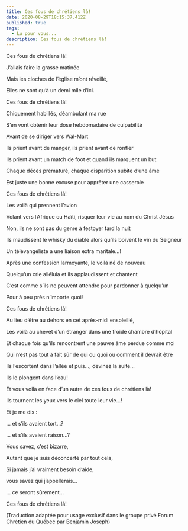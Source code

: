 ```yaml
---
title: Ces fous de chrétiens là!
date: 2020-08-29T18:15:37.412Z
published: true
tags:
  - Lu pour vous...
description: Ces fous de chrétiens là!
---
```

<!--StartFragment-->

Ces fous de chrétiens là!

J’allais faire la grasse matinée

Mais les cloches de l’église m’ont réveillé,

Elles ne sont qu’à un demi mile d’ici.

Ces fous de chrétiens là!

Chiquement habillés, déambulant ma rue

S’en vont obtenir leur dose hebdomadaire de culpabilité

Avant de se diriger vers Wal-Mart

Ils prient avant de manger, ils prient avant de ronfler

Ils prient avant un match de foot et quand ils marquent un but

Chaque décès prématuré, chaque disparition subite d’une âme

Est juste une bonne excuse pour apprêter une casserole

Ces fous de chrétiens là!

Les voilà qui prennent l’avion

Volant vers l’Afrique ou Haïti, risquer leur vie au nom du Christ Jésus

Non, ils ne sont pas du genre à festoyer tard la nuit

Ils maudissent le whisky du diable alors qu’ils boivent le vin du Seigneur

Un télévangéliste a une liaison extra maritale…!

Après une confession larmoyante, le voilà né de nouveau

Quelqu’un crie alléluia et ils applaudissent et chantent

C’est comme s’ils ne peuvent attendre pour pardonner à quelqu’un

Pour à peu près n’importe quoi!

Ces fous de chrétiens là!

Au lieu d’être au dehors en cet après-midi ensoleillé,

Les voilà au chevet d’un étranger dans une froide chambre d’hôpital

Et chaque fois qu’ils rencontrent une pauvre âme perdue comme moi

Qui n’est pas tout à fait sûr de qui ou quoi ou comment il devrait être

Ils l’escortent dans l’allée et puis..., devinez la suite...

Ils le plongent dans l’eau!

Et vous voilà en face d’un autre de ces fous de chrétiens là!

Ils tournent les yeux vers le ciel toute leur vie...!

Et je me dis :

… et s’ils avaient tort…?

... et s’ils avaient raison…?

Vous savez, c’est bizarre,

Autant que je suis déconcerté par tout cela,

Si jamais j’ai vraiment besoin d’aide,

vous savez qui j’appellerais…

… ce seront sûrement…

Ces fous de chrétiens là!

(Traduction adaptée pour usage exclusif dans le groupe privé Forum Chrétien du Québec par Benjamin Joseph)

<!--EndFragment-->